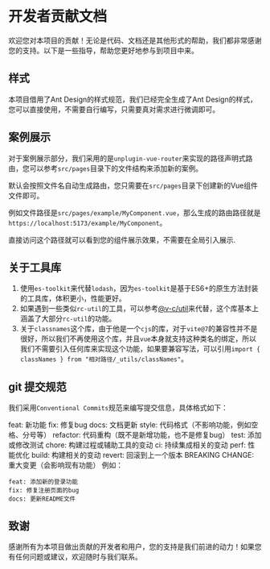 # 开发者贡献文档

欢迎您对本项目的贡献！无论是代码、文档还是其他形式的帮助，我们都非常感谢您的支持。以下是一些指导，帮助您更好地参与到项目中来。

## 样式

本项目借用了Ant Design的样式规范，我们已经完全生成了Ant Design的样式，您可以直接使用，不需要自行编写，只需要真对需求进行微调即可。

## 案例展示

对于案例展示部分，我们采用的是`unplugin-vue-router`来实现的路径声明式路由，您可以参考`src/pages`目录下的文件结构来添加新的案例。

默认会按照文件名自动生成路由，您只需要在`src/pages`目录下创建新的Vue组件文件即可。

例如文件路径是`src/pages/example/MyComponent.vue`，那么生成的路由路径就是`https://localhost:5173/example/MyComponent`。

直接访问这个路径就可以看到您的组件展示效果，不需要在全局引入展示.

## 关于工具库

1. 使用`es-toolkit`来代替`lodash`，因为`es-toolkit`是基于ES6+的原生方法封装的工具库，体积更小，性能更好。
2. 如果遇到一些类似`rc-util`的工具，可以参考[@v-c/util](https://github.com/antdv-next/vue-components/tree/main/packages/util)来代替，这个库基本上涵盖了大部分`rc-util`的功能。
3. 关于`classnames`这个库，由于他是一个`cjs`的库，对于`vite@7`的兼容性并不是很好，所以我们不再使用这个库，并且`vue`本身就支持这种类名的绑定，所以我们不需要引入任何库来实现这个功能，如果要兼容写法，可以引用`import { classNames } from "相对路径/_utils/classNames"`。

## git 提交规范

我们采用`Conventional Commits`规范来编写提交信息，具体格式如下：

feat: 新功能
fix: 修复bug
docs: 文档更新
style: 代码格式（不影响功能，例如空格、分号等）
refactor: 代码重构（既不是新增功能，也不是修复bug）
test: 添加或修改测试
chore: 构建过程或辅助工具的变动
ci: 持续集成相关的变动
perf: 性能优化
build: 构建相关的变动
revert: 回滚到上一个版本
BREAKING CHANGE: 重大变更（会影响现有功能）
例如：

```
feat: 添加新的登录功能
fix: 修复注册页面的bug
docs: 更新README文件
```

## 致谢

感谢所有为本项目做出贡献的开发者和用户，您的支持是我们前进的动力！如果您有任何问题或建议，欢迎随时与我们联系。